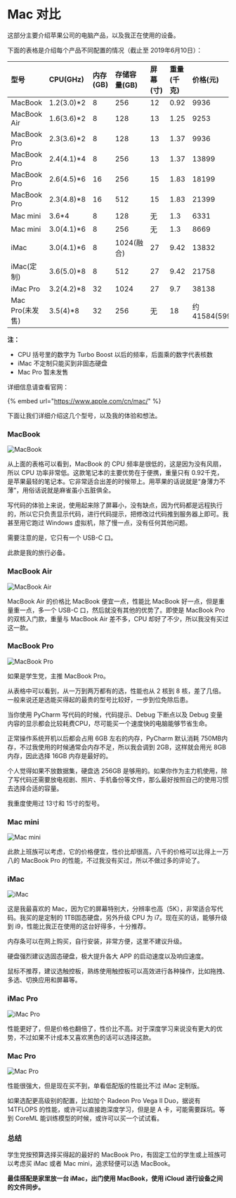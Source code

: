 # Mac 对比

这部分主要介绍苹果公司的电脑产品，以及我正在使用的设备。

下面的表格是介绍每个产品不同配置的情况（截止至 2019年6月10日）：

| 型号 | CPU\(GHz\) | 内存\(GB\) | 存储容量\(GB\) | 屏幕\(寸\) | 重量\(千克\) | 价格\(元\) |
| :--- | :--- | :--- | :--- | :--- | :--- | :--- |
| MacBook | 1.2\(3.0\)\*2 | 8 | 256 | 12 | 0.92 | 9936 |
| MacBook Air | 1.6\(3.6\)\*2 | 8 | 128 | 13 | 1.25 | 9253 |
| MacBook Pro | 2.3\(3.6\)\*2 | 8 | 128 | 13 | 1.37 | 9936 |
| MacBook Pro | 2.4\(4.1\)\*4 | 8 | 256 | 13 | 1.37 | 13899 |
| MacBook Pro | 2.6\(4.5\)\*6 | 16 | 256 | 15 | 1.83 | 18199 |
| MacBook Pro | 2.3\(4.8\)\*8 | 16 | 512 | 15 | 1.83 | 21399 |
| Mac mini | 3.6\*4 | 8 | 128 | 无 | 1.3 | 6331 |
| Mac mini | 3.0\(4.1\)\*6 | 8 | 256 | 无 | 1.3 | 8669 |
| iMac | 3.0\(4.1\)\*6 | 8 | 1024\(融合\) | 27 | 9.42 | 13832 |
| iMac\(定制\) | 3.6\(5.0\)\*8 | 8 | 512 | 27 | 9.42 | 21758 |
| iMac Pro | 3.2\(4.2\)\*8 | 32 | 1024 | 27 | 9.7 | 38138 |
| Mac Pro\(未发售\) | 3.5\(4\)\*8 | 32 | 256 | 无 | 18 | 约41584\(5999$\) |

**注：**

* CPU 括号里的数字为 Turbo Boost 以后的频率，后面乘的数字代表核数
* iMac 不定制只能买到非固态硬盘
* Mac Pro 暂未发售

详细信息请查看官网：

{% embed url="https://www.apple.com/cn/mac/" %}

下面让我们详细介绍这几个型号，以及我的体验和想法。

### MacBook

![MacBook](.gitbook/assets/image%20%288%29.png)

从上面的表格可以看到，MacBook 的 CPU 频率是很低的，这是因为没有风扇，所以 CPU 功率非常低。这款笔记本的主要优势在于便携，重量只有 0.92千克，是苹果最轻的笔记本。它非常适合出差的时候带上。用苹果的话说就是“身薄力不薄”，用俗话说就是麻雀虽小五脏俱全。

写代码的体验上来说，使用起来除了屏幕小，没有缺点，因为代码都是远程执行的，所以它只负责显示代码，进行代码提示，把修改过代码推到服务器上即可。我甚至用它跑过 Windows 虚拟机，除了慢一点，没有任何其他问题。

需要注意的是，它只有一个 USB-C 口。

此款是我的旅行必备。

### MacBook Air

![MacBook Air](.gitbook/assets/image%20%2820%29.png)

MacBook Air 的价格比 MacBook 便宜一点，性能比 MacBook 好一点，但是重量重一点，多一个 USB-C 口，然后就没有其他的优势了。即使是 MacBook Pro 的双核入门款，重量与 MacBook Air 差不多，CPU 却好了不少，所以我没有买过这一款。

### MacBook Pro

![MacBook Pro](.gitbook/assets/image%20%287%29.png)

如果是学生党，主推 MacBook Pro。

从表格中可以看到，从一万到两万都有的选，性能也从 2 核到 8 核，差了几倍。一般来说还是选能买得起的最贵的型号比较好，一步到位免除后患。

当你使用 PyCharm 写代码的时候，代码提示、Debug 下断点以及 Debug 变量内容的显示都会比较耗费CPU，尽可能买一个速度快的电脑能够节省生命。

正常操作系统开机以后都会占用 6GB 左右的内存，PyCharm 默认消耗 750MB内存，不过我使用的时候通常会内存不足，所以我会调到 2GB，这样就会用光 8GB 内存，因此选择 16GB 内存是最好的。

个人觉得如果不放数据集，硬盘选 256GB 是够用的。如果你作为主力机使用，除了写代码还需要放电视剧、照片、手机备份等文件，那么最好按照自己的使用习惯去选择合适的容量。

我重度使用过 13寸和 15寸的型号。

### Mac mini

![Mac mini](.gitbook/assets/image%20%2818%29.png)

此款上班族可以考虑，它的价格便宜，性价比却很高，八千的价格可以比得上一万八的 MacBook Pro 的性能，不过我没有买过，所以不做过多的评论了。

### iMac

![iMac](.gitbook/assets/image%20%2810%29.png)

这是我最喜欢的 Mac，因为它的屏幕特别大，分辨率也高（5K），非常适合写代码。我买的是定制的 1TB固态硬盘，另外升级 CPU 为 i7。现在买的话，能够升级到 i9，性能比我正在使用的这台好得多，十分推荐。

内存条可以在网上购买，自行安装，非常方便，这里不建议升级。

硬盘强烈建议选固态硬盘，极大提升各大 APP 的启动速度以及响应速度。

鼠标不推荐，建议选触控板，熟练使用触控板可以高效进行各种操作，比如拖拽、多选、切换应用和屏幕等。

### iMac Pro

![iMac Pro](.gitbook/assets/image.png)

性能更好了，但是价格也翻倍了，性价比不高。对于深度学习来说没有更大的优势，不过如果不计成本又喜欢黑色的话可以选择这款。

### Mac Pro

![Mac Pro](.gitbook/assets/image%20%2814%29.png)

性能很强大，但是现在买不到，单看低配版的性能比不过 iMac 定制版。

如果选配更高级别的配置，比如加个 Radeon Pro Vega II Duo，据说有 14TFLOPS 的性能，或许可以直接跑深度学习，但是是 A 卡，可能需要踩坑。等到 CoreML 能训练模型的时候，或许可以买一个试试看。

### 总结

学生党按预算选择买得起的最好的 MacBook Pro，有固定工位的学生或上班族可以考虑买 iMac 或者 Mac mini，追求轻便可以选 MacBook。

**最佳搭配是家里放一台 iMac，出门使用 MacBook，使用 iCloud 进行设备之间的文件同步。**

